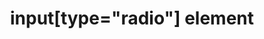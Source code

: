 ---
{
  "title": "input[type=\"radio\"] element",
  "description": "The html radio input",
  "category": "html",
  "keywords": [
    "input[type=\"radio\"] element"
  ],
  "last_test_date": "2019-08-21",
  "test_results_url": "https://a11ysupport.io/tech/html/input(type-radio)_element",
  "test_url": "https://a11ysupport.io/tech/html/input(type-radio)_element",
  "stats": {
    "dragon_win": {
      "chrome": {
        "76": "a"
      }
    },
    "jaws": {
      "chrome": {
        "92": "a"
      },
      "edge": {
        "92": "a"
      },
      "ie": {
        "11": "a"
      },
      "firefox": {
        "68": "a"
      }
    },
    "narrator": {
      "edge": {
        "44": "a"
      }
    },
    "nvda": {
      "chrome": {
        "92": "a"
      },
      "edge": {
        "92": "a"
      },
      "firefox": {
        "68": "a"
      }
    },
    "orca": {
      "firefox": {
        "69": "a"
      }
    },
    "talkback": {
      "and_chr": {
        "76": "a"
      }
    },
    "va_and": {
      "and_chr": {
        "77": "a"
      }
    },
    "vo_ios": {
      "ios_saf": {
        "12.3.1": "a"
      }
    },
    "vo_macos": {
      "safari": {
        "12.1.2": "a"
      }
    },
    "vc_macos": {
      "safari": {
        "13.0.2": "a"
      }
    },
    "vc_ios": {
      "ios_saf": {
        "13.0": "a"
      }
    },
    "wsr": {
      "edge": {
        "44": "a"
      },
      "chrome": {
        "77": "a"
      }
    }
  },
  "links": {
    "WHATWG HTML spec for input[type=\"radio\"]": "https://html.spec.whatwg.org/multipage/input.html#radio-button-state-(type=radio)",
    "HTML AAM for the input[type=\"radio\"]": "https://w3c.github.io/html-aam/#el-input-radio"
  }
}
---